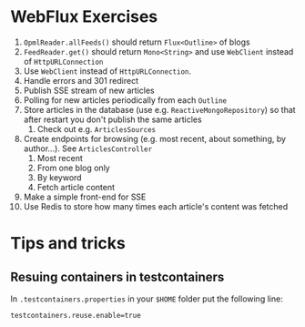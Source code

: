 # WebFlux Exercises

1. `OpmlReader.allFeeds()` should return `Flux<Outline>` of blogs
2. `FeedReader.get()` should return `Mono<String>` and use `WebClient` instead of `HttpURLConnection`
3. Use `WebClient` instead of `HttpURLConnection`.
4. Handle errors and 301 redirect
5. Publish SSE stream of new articles
6. Polling for new articles periodically from each `Outline`
7. Store articles in the database (use e.g. `ReactiveMongoRepository`) so that after restart you don't publish the same articles
    1. Check out e.g. `ArticlesSources`
8. Create endpoints for browsing (e.g. most recent, about something, by author...). See `ArticlesController`
    1. Most recent
    2. From one blog only
    3. By keyword
    4. Fetch article content
9. Make a simple front-end for SSE
10. Use Redis to store how many times each article's content was fetched

# Tips and tricks

## Resuing containers in testcontainers

In `.testcontainers.properties` in your `$HOME` folder put the following line:

```
testcontainers.reuse.enable=true
```